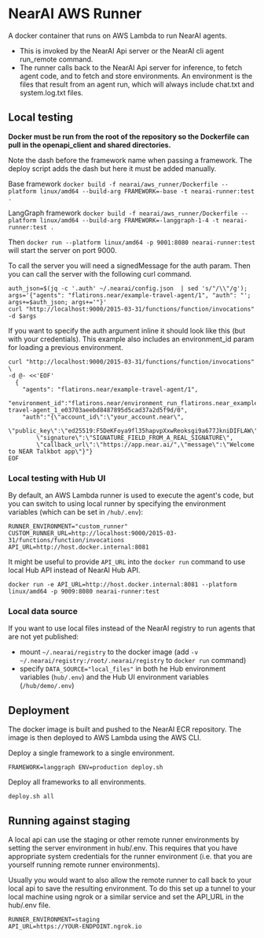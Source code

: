 # NearAI AWS Runner
A docker container that runs on AWS Lambda to run NearAI agents.
 * This is invoked by the NearAI Api server or the NearAI cli agent run_remote command.
 * The runner calls back to the NearAI Api server for inference, to fetch agent code, 
and to fetch and store environments. An environment is the files that result from an agent run, which will always
include chat.txt and system.log.txt files.


## Local testing
__Docker must be run from the root of the repository so the Dockerfile can pull in the openapi_client and shared directories.__

Note the dash before the framework name when passing a framework. The deploy script adds the dash but here it must be added manually.

Base framework `docker build -f nearai/aws_runner/Dockerfile --platform linux/amd64 --build-arg FRAMEWORK=-base -t nearai-runner:test .`

LangGraph framework `docker build -f nearai/aws_runner/Dockerfile --platform linux/amd64 --build-arg FRAMEWORK=-langgraph-1-4 -t nearai-runner:test .`

Then `docker run --platform linux/amd64 -p 9001:8080 nearai-runner:test` will start the server on port 9000.

To call the server you will need a signedMessage for the auth param.
Then you can call the server with the following curl command.

```shell
auth_json=$(jq -c '.auth' ~/.nearai/config.json  | sed 's/"/\\"/g');
args='{"agents": "flatirons.near/example-travel-agent/1", "auth": "'; args+=$auth_json; args+='"}'
curl "http://localhost:9000/2015-03-31/functions/function/invocations" -d $args
```

If you want to specify the auth argument inline it should look like this (but with your credentials). This example
also includes an environment_id param for loading a previous environment.
```shell
curl "http://localhost:9000/2015-03-31/functions/function/invocations" \
-d @- <<'EOF'
  {
    "agents": "flatirons.near/example-travel-agent/1",
    "environment_id":"flatirons.near/environment_run_flatirons.near_example-travel-agent_1_e03703aeebd8487895d5cad37a2d5f9d/0",
    "auth":"{\"account_id\":\"your_account.near\",
        \"public_key\":\"ed25519:F5DeKFoya9fl35hapvpXxwReoksgi9a677JkniDIFLAW\",
        \"signature\":\"SIGNATURE_FIELD_FROM_A_REAL_SIGNATURE\",
        \"callback_url\":\"https://app.near.ai/",\"message\":\"Welcome to NEAR Talkbot app\"}"}
EOF
```

### Local testing with Hub UI

By default, an AWS Lambda runner is used to execute the agent's code, but you can switch to using local runner by specifying the environment variables (which can be set in `/hub/.env`):

```
RUNNER_ENVIRONMENT="custom_runner"
CUSTOM_RUNNER_URL=http://localhost:9000/2015-03-31/functions/function/invocations
API_URL=http://host.docker.internal:8081
```

It might be useful to provide `API_URL` into the `docker run` command to use local Hub API instead of NearAI Hub API.

`docker run -e API_URL=http://host.docker.internal:8081 --platform linux/amd64 -p 9009:8080 nearai-runner:test`


### Local data source 

If you want to use local files instead of the NearAI registry to run agents that are not yet published:

- mount  `~/.nearai/registry` to the docker image (add `-v ~/.nearai/registry:/root/.nearai/registry` to `docker run` command)
- specify `DATA_SOURCE="local_files"` in both he Hub environment variables (`hub/.env`) and the Hub UI environment variables (`/hub/demo/.env`)

## Deployment
The docker image is built and pushed to the NearAI ECR repository. The image is then deployed to AWS Lambda using the AWS CLI.

Deploy a single framework to a single environment.
```shell
FRAMEWORK=langgraph ENV=production deploy.sh
```

Deploy all frameworks to all environments.
```shell
deploy.sh all
```

## Running against staging
A local api can use the staging or other remote runner environments by setting the server environment in hub/.env. 
This requires that you have appropriate system credentials for the runner environment 
(i.e. that you are yourself running remote runner environments).

Usually you would want to also allow the remote runner to call back to your local api to save the resulting environment.
To do this set up a tunnel to your local machine using ngrok or a similar service and set the API_URL in the hub/.env file.
```shell
RUNNER_ENVIRONMENT=staging
API_URL=https://YOUR-ENDPOINT.ngrok.io
```
